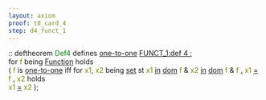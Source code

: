 ```yaml
---
layout: axiom
proof: t8_card_4
step: d4_funct_1
---
```


<div class="mizar">
<div>:: <span class="kw">deftheorem </span><span class="lab"><font color="Green" title="E15">Def4</font></span>   defines <a href="http://grid01.ciirc.cvut.cz/~mptp/7.13.01_4.181.1147/html/funct_1.html#V2" title="FUNCT_1:attr.2">one-to-one</a> <a onclick="hs(this)" href="http://grid01.ciirc.cvut.cz/~mptp/7.13.01_4.181.1147/html/javascript:()">FUNCT_1:def 4 : <br/></a><span> for <font color="Olive" title="b1">f</font> being   <a href="http://grid01.ciirc.cvut.cz/~mptp/7.13.01_4.181.1147/html/funct_1.html#NM1" title="FUNCT_1:NM.1">Function</a> holds <br/> ( <font color="Olive" title="b1">f</font> is  <a href="http://grid01.ciirc.cvut.cz/~mptp/7.13.01_4.181.1147/html/funct_1.html#V2" title="FUNCT_1:attr.2">one-to-one</a>  iff  for <font color="Olive" title="b2">x1</font>, <font color="Olive" title="b3">x2</font> being    <a href="http://grid01.ciirc.cvut.cz/~mptp/7.13.01_4.181.1147/html/hidden.html#M1" title="HIDDEN:mode.1">set</a>   st <font color="Olive" title="b2">x1</font> <a href="http://grid01.ciirc.cvut.cz/~mptp/7.13.01_4.181.1147/html/hidden.html#R2" title="HIDDEN:pred.2">in</a>  <a href="http://grid01.ciirc.cvut.cz/~mptp/7.13.01_4.181.1147/html/relat_1.html#NK1" title="RELAT_1:NK.1">dom</a> <font color="Olive" title="b1">f</font> &amp; <font color="Olive" title="b3">x2</font> <a href="http://grid01.ciirc.cvut.cz/~mptp/7.13.01_4.181.1147/html/hidden.html#R2" title="HIDDEN:pred.2">in</a>  <a href="http://grid01.ciirc.cvut.cz/~mptp/7.13.01_4.181.1147/html/relat_1.html#NK1" title="RELAT_1:NK.1">dom</a> <font color="Olive" title="b1">f</font> &amp; <font color="Olive" title="b1">f</font> <a href="http://grid01.ciirc.cvut.cz/~mptp/7.13.01_4.181.1147/html/funct_1.html#K1" title="FUNCT_1:func.1">.</a> <font color="Olive" title="b2">x1</font> <a href="http://grid01.ciirc.cvut.cz/~mptp/7.13.01_4.181.1147/html/hidden.html#R1" title="HIDDEN:pred.1">=</a> <font color="Olive" title="b1">f</font> <a href="http://grid01.ciirc.cvut.cz/~mptp/7.13.01_4.181.1147/html/funct_1.html#K1" title="FUNCT_1:func.1">.</a> <font color="Olive" title="b3">x2</font> holds <br/><font color="Olive" title="b2">x1</font> <a href="http://grid01.ciirc.cvut.cz/~mptp/7.13.01_4.181.1147/html/hidden.html#R1" title="HIDDEN:pred.1">=</a> <font color="Olive" title="b3">x2</font> );<br/></span></div>
</div>
